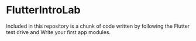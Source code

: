 # FlutterIntroLab

Included in this repository is a chunk of code written by following the Flutter test drive and Write your first app modules.
